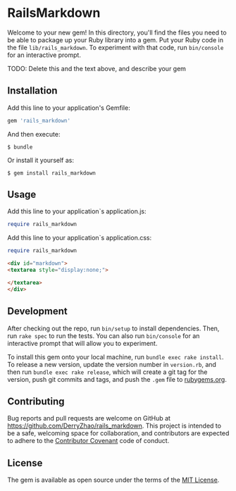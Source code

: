 # RailsMarkdown

Welcome to your new gem! In this directory, you'll find the files you need to be able to package up your Ruby library into a gem. Put your Ruby code in the file `lib/rails_markdown`. To experiment with that code, run `bin/console` for an interactive prompt.

TODO: Delete this and the text above, and describe your gem

## Installation

Add this line to your application's Gemfile:

```ruby
gem 'rails_markdown'
```

And then execute:

    $ bundle

Or install it yourself as:

    $ gem install rails_markdown

## Usage

Add this line to your application`s application.js:
```ruby
require rails_markdown
```
Add this line to your application`s application.css:
```ruby
require rails_markdown
```
```html
<div id="markdown">
<textarea style="display:none;">

</textarea>
</div>
```

## Development

After checking out the repo, run `bin/setup` to install dependencies. Then, run `rake spec` to run the tests. You can also run `bin/console` for an interactive prompt that will allow you to experiment.

To install this gem onto your local machine, run `bundle exec rake install`. To release a new version, update the version number in `version.rb`, and then run `bundle exec rake release`, which will create a git tag for the version, push git commits and tags, and push the `.gem` file to [rubygems.org](https://rubygems.org).

## Contributing

Bug reports and pull requests are welcome on GitHub at https://github.com/DerryZhao/rails_markdown. This project is intended to be a safe, welcoming space for collaboration, and contributors are expected to adhere to the [Contributor Covenant](http://contributor-covenant.org) code of conduct.


## License

The gem is available as open source under the terms of the [MIT License](http://opensource.org/licenses/MIT).

